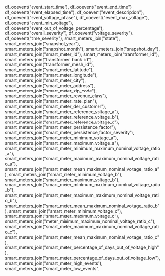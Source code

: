 df_ooevent("event_start_time"),
df_ooevent("event_end_time"),
df_ooevent("event_elapsed_time"),
df_ooevent("event_description"),
df_ooevent("event_voltage_phase"),
df_ooevent("event_max_voltage"),
df_ooevent("event_min_voltage"),
df_ooevent("event_out_of_voltage_percentage"),
df_ooevent("overall_severity"),
df_ooevent("voltage_severity"),
df_ooevent("time_severity"),
smart_meters_join("state"),
smart_meters_join("snapshot_year"),
smart_meters_join("snapshot_month"),
smart_meters_join("snapshot_day"),
smart_meters_join("smart_meter_id"),
smart_meters_join("transformer_id"),
smart_meters_join("transformer_bank_id"),
smart_meters_join("transformer_mesh_id"),
smart_meters_join("smart_meter_latitude"),
smart_meters_join("smart_meter_longitude"),
smart_meters_join("smart_meter_city"),
smart_meters_join("smart_meter_address"),
smart_meters_join("smart_meter_zip_code"),
smart_meters_join("smart_meter_revenue_class"),
smart_meters_join("smart_meter_rate_plan"),
smart_meters_join("smart_meter_der_customer"),
smart_meters_join("smart_meter_reference_voltage_a"),
smart_meters_join("smart_meter_reference_voltage_b"),
smart_meters_join("smart_meter_reference_voltage_c"),
smart_meters_join("smart_meter_persistence_factor"),
smart_meters_join("smart_meter_persistence_factor_severity"),
smart_meters_join("smart_meter_minimum_voltage_a"),
smart_meters_join("smart_meter_maximum_voltage_a"),
smart_meters_join("smart_meter_minimum_maximum_nominal_voltage_ratio_a"),
smart_meters_join("smart_meter_maximum_maximum_nominal_voltage_ratio_a"),
smart_meters_join("smart_meter_mean_maximum_nominal_voltage_ratio_a"),
smart_meters_join("smart_meter_minimum_voltage_b"),
smart_meters_join("smart_meter_maximum_voltage_b"),
smart_meters_join("smart_meter_minimum_maximum_nominal_voltage_ratio_b"),
smart_meters_join("smart_meter_maximum_maximum_nominal_voltage_ratio_b"),
smart_meters_join("smart_meter_mean_maximum_nominal_voltage_ratio_b"),
smart_meters_join("smart_meter_minimum_voltage_c"),
smart_meters_join("smart_meter_maximum_voltage_c"),
smart_meters_join("meter_minimum_maximum_nominal_voltage_ratio_c"),
smart_meters_join("smart_meter_maximum_maximum_nominal_voltage_ratio_c"),
smart_meters_join("smart_meter_mean_maximum_nominal_voltage_ratio_c"),
smart_meters_join("smart_meter_percentage_of_days_out_of_voltage_high"),
smart_meters_join("smart_meter_percentage_of_days_out_of_voltage_low"),
smart_meters_join("smart_meter_high_events"),
smart_meters_join("smart_meter_low_events")
